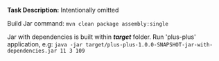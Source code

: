 **Task Description:**
Intentionally omitted

Build Jar command:
`mvn clean package assembly:single`

Jar with dependencies is built within _**target**_ folder.
Run 'plus-plus' application, e.g:
`java -jar target/plus-plus-1.0.0-SNAPSHOT-jar-with-dependencies.jar 11 3 109`
